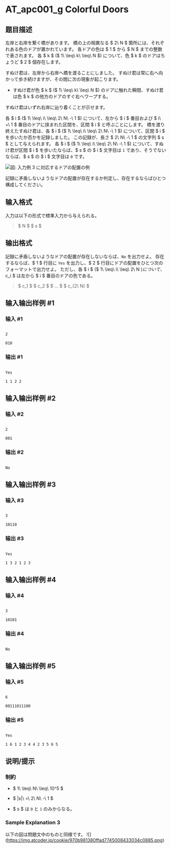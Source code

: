 # AT_apc001_g Colorful Doors

## 题目描述

[problemUrl]: https://atcoder.jp/contests/apc001/tasks/apc001_g

左岸と右岸を繋ぐ橋があります。 橋の上の相異なる $ 2\ N $ 箇所には、それぞれある色のドアが置かれています。 各ドアの色は $ 1 $ から $ N $ までの整数で表されます。 各 $ k $ ($ 1\ \leq\ k\ \leq\ N $) について、色 $ k $ のドアはちょうど $ 2 $ 個存在します。

すぬけ君は、左岸から右岸へ橋を渡ることにしました。 すぬけ君は常に右へ向かって歩き続けますが、その間に次の現象が起こります。

- すぬけ君が色 $ k $ ($ 1\ \leq\ k\ \leq\ N $) のドアに触れた瞬間、すぬけ君は色 $ k $ の他方のドアのすぐ右へワープする。

すぬけ君はいずれ右岸に辿り着くことが示せます。

各 $ i $ ($ 1\ \leq\ i\ \leq\ 2\ N\ -\ 1 $) について、左から $ i $ 番目および $ i\ +\ 1 $ 番目のドアに挟まれた区間を、区間 $ i $ と呼ぶことにします。 橋を渡り終えたすぬけ君は、各 $ i $ ($ 1\ \leq\ i\ \leq\ 2\ N\ -\ 1 $) について、区間 $ i $ を歩いたか否かを記録しました。 この記録が、長さ $ 2\ N\ -\ 1 $ の文字列 $ s $ として与えられます。 各 $ i $ ($ 1\ \leq\ i\ \leq\ 2\ N\ -\ 1 $) について、すぬけ君が区間 $ i $ を歩いたならば、$ s $ の $ i $ 文字目は `1` であり、そうでないならば、$ s $ の $ i $ 文字目は `0` です。

 ![](https://cdn.luogu.com.cn/upload/vjudge_pic/AT_apc001_g/382d80e27f27c219051337ea977a9f0803e973e4.png)図: 入力例 3 に対応するドアの配置の例

 

記録に矛盾しないようなドアの配置が存在するか判定し、存在するならばひとつ構成してください。

## 输入格式

入力は以下の形式で標準入力から与えられる。

> $ N $ $ s $

## 输出格式

記録に矛盾しないようなドアの配置が存在しないならば、`No` を出力せよ。 存在するならば、$ 1 $ 行目に `Yes` を出力し、$ 2 $ 行目にドアの配置をひとつ次のフォーマットで出力せよ。 ただし、各 $ i $ ($ 1\ \leq\ i\ \leq\ 2\ N $) について、$ c_i $ は左から $ i $ 番目のドアの色である。

> $ c_1 $ $ c_2 $ $ ... $ $ c_{2\ N} $

## 输入输出样例 #1

### 输入 #1

```
2
010
```

### 输出 #1

```
Yes
1 1 2 2
```

## 输入输出样例 #2

### 输入 #2

```
2
001
```

### 输出 #2

```
No
```

## 输入输出样例 #3

### 输入 #3

```
3
10110
```

### 输出 #3

```
Yes
1 3 2 1 2 3
```

## 输入输出样例 #4

### 输入 #4

```
3
10101
```

### 输出 #4

```
No
```

## 输入输出样例 #5

### 输入 #5

```
6
00111011100
```

### 输出 #5

```
Yes
1 6 1 2 3 4 4 2 3 5 6 5
```

## 说明/提示

### 制約

- $ 1\ \leq\ N\ \leq\ 10^5 $
- $ |s|\ =\ 2\ N\ -\ 1 $
- $ s $ は `0` と `1` のみからなる。

### Sample Explanation 3

以下の図は問題文中のものと同様です。 !\[\](https://img.atcoder.jp/cookie/970b981380ffad7745008433034c0885.png)